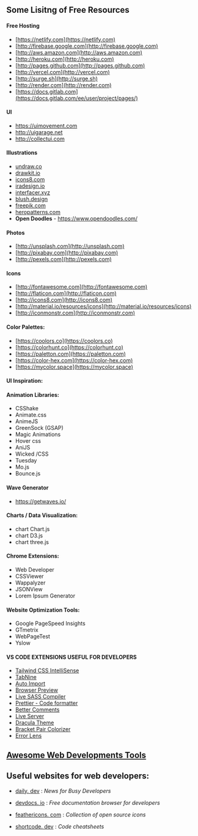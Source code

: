 ## Some Lisitng of Free Resources

#### Free Hosting 
- [https://netlify.com](https://netlify.com)
- [http://firebase.google.com](http://firebase.google.com)
- [http://aws.amazon.com](http://aws.amazon.com)
- [http://heroku.com](http://heroku.com)
- [http://pages.github.com](http://pages.github.com)
- [http://vercel.com](http://vercel.com)
- [http://surge.sh](http://surge.sh)
- [http://render.com](http://render.com)
- [https://docs.gitlab.com](https://docs.gitlab.com/ee/user/project/pages/)

#### UI
- https://uimovement.com
- http://uigarage.net
- http://collectui.com

#### Illustrations 
- [undraw.co](https://undraw.co)
- [drawkit.io](https://drawkit.io)
- [icons8.com](https://icons8.com)
- [iradesign.io](https://iradesign.io)
- [interfacer.xyz](https://interfacer.xyz)
- [blush.design](https://blush.design)
- [freepik.com](https://freepik.com)
- [heropatterns.com](https://heropatterns.com)
- **Open Doodles** - https://www.opendoodles.com/

#### Photos
 - [http://unsplash.com](http://unsplash.com)
 - [http://pixabay.com](http://pixabay.com)
 - [http://pexels.com](http://pexels.com)
 
 #### Icons
- [http://fontawesome.com](http://fontawesome.com)
- [http://flaticon.com](http://flaticon.com)
- [http://icons8.com](http://icons8.com)
- [http://material.io/resources/icons](http://material.io/resources/icons)
- [http://iconmonstr.com](http://iconmonstr.com)

#### Color Palettes:
- [https://coolors.co](https://coolors.co)
- [https://colorhunt.co](https://colorhunt.co)
- [https://paletton.com](https://paletton.com)
- [https://color-hex.com](https://color-hex.com)
- [https://mycolor.space](https://mycolor.space)

#### UI Inspiration:

#### Animation Libraries:

- CSShake
- Animate.css
- AnimeJS
- GreenSock (GSAP)
- Magic Animations
- Hover css
- AniJS
- Wicked /CSS
- Tuesday
- Mo.js
- Bounce.js

#### Wave Generator
- https://getwaves.io/

#### Charts / Data Visualization:

- chart Chart.js
- chart D3.js
- chart three.js

#### Chrome Extensions:

- Web Developer
- CSSViewer
- Wappalyzer
- JSONView
- Lorem Ipsum Generator

#### Website Optimization Tools:

- Google PageSpeed Insights
- GTmetrix
- WebPageTest
- Yslow

#### VS CODE EXTENSIONS USEFUL FOR DEVELOPERS
- [Tailwind CSS IntelliSense](https://marketplace.visualstudio.com/items?itemName=bradlc.vscode-tailwindcss)
- [TabNine](https://marketplace.visualstudio.com/items?itemName=TabNine.tabnine-vscode)
- [Auto Import](https://marketplace.visualstudio.com/items?itemName=steoates.autoimport)
- [Browser Preview](https://marketplace.visualstudio.com/items?itemName=auchenberg.vscode-browser-preview)
- [Live SASS Compiler](https://t.co/ItHr4WXBHW?amp=1)
- [Prettier - Code formatter](https://marketplace.visualstudio.com/items?itemName=esbenp.prettier-vscode)
- [Better Comments](https://marketplace.visualstudio.com/items?itemName=aaron-bond.better-comments)
- [Live Server](https://marketplace.visualstudio.com/items?itemName=ritwickdey.LiveServer)
- [Dracula Theme](https://marketplace.visualstudio.com/items?itemName=dracula-theme.theme-dracula)
- [Bracket Pair Colorizer](https://marketplace.visualstudio.com/items?itemName=CoenraadS.bracket-pair-colorizer)
- [Error Lens](https://marketplace.visualstudio.com/items?itemName=usernamehw.errorlens)

## [Awesome Web Developments Tools](https://github.com/anshcena/Free-Resources-for-Developers/blob/master/Web-Development-Tools.md)

## Useful websites for web developers:
- [daily. dev](https://daily.dev/) :  *News for Busy Developers*

- [devdocs. io](https://devdocs.io/) : *Free documentation browser for developers*

- [feathericons. com](https://feathericons.com/) : *Collection of open source icons*

- [shortcode. dev](https://shortcode.dev/) : *Code cheatsheets*


